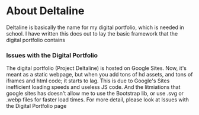 # About  Deltaline
 Deltaline is basically the name for my digital portfolio, which is needed in school. I have written this docs out to lay the basic framework that the digital portfolio contains

### Issues with the Digital Portfolio

The digital portfolio (Project Deltaline) is hosted on Google Sites. Now, it's meant as a static webpage, but when you add tons of hd assets, and tons of iframes and html code; it starts to lag. 
This is due to Google's Sites inefficient loading speeds and useless JS code. And the litmiations that google sites has doesn't allow me to use the Bootstrap lib, or use .svg or .webp files for faster load times. For more detail, please look at Issues with the Digital Portfolio page